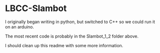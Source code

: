 LBCC-Slambot
============

I originally began writing in python, but switched to C++ so we could run it on an arduino.

The most recent code is probably in the Slambot_1_2 folder above.

I should clean up this readme with some more information.
